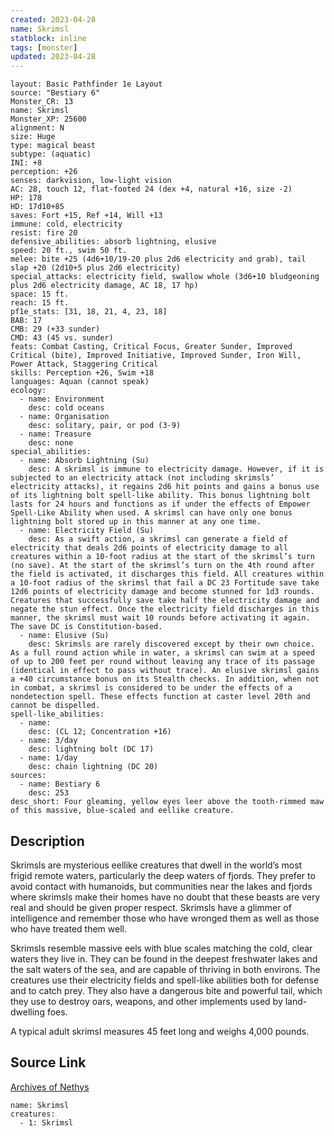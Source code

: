 ```yaml
---
created: 2023-04-28
name: Skrimsl
statblock: inline
tags: [monster]
updated: 2023-04-28
---
```

```statblock
layout: Basic Pathfinder 1e Layout
source: "Bestiary 6"
Monster_CR: 13
name: Skrimsl
Monster_XP: 25600
alignment: N
size: Huge
type: magical beast
subtype: (aquatic)
INI: +8
perception: +26
senses: darkvision, low-light vision
AC: 28, touch 12, flat-footed 24 (dex +4, natural +16, size -2)
HP: 178
HD: 17d10+85
saves: Fort +15, Ref +14, Will +13
immune: cold, electricity
resist: fire 20
defensive_abilities: absorb lightning, elusive
speed: 20 ft., swim 50 ft.
melee: bite +25 (4d6+10/19-20 plus 2d6 electricity and grab), tail slap +20 (2d10+5 plus 2d6 electricity)
special_attacks: electricity field, swallow whole (3d6+10 bludgeoning plus 2d6 electricity damage, AC 18, 17 hp)
space: 15 ft.
reach: 15 ft.
pf1e_stats: [31, 18, 21, 4, 23, 18]
BAB: 17
CMB: 29 (+33 sunder)
CMD: 43 (45 vs. sunder)
feats: Combat Casting, Critical Focus, Greater Sunder, Improved Critical (bite), Improved Initiative, Improved Sunder, Iron Will, Power Attack, Staggering Critical
skills: Perception +26, Swim +18
languages: Aquan (cannot speak)
ecology:
  - name: Environment
    desc: cold oceans
  - name: Organisation
    desc: solitary, pair, or pod (3-9)
  - name: Treasure
    desc: none
special_abilities:
  - name: Absorb Lightning (Su)
    desc: A skrimsl is immune to electricity damage. However, if it is subjected to an electricity attack (not including skrimsls’ electricity attacks), it regains 2d6 hit points and gains a bonus use of its lightning bolt spell-like ability. This bonus lightning bolt lasts for 24 hours and functions as if under the effects of Empower Spell-Like Ability when used. A skrimsl can have only one bonus lightning bolt stored up in this manner at any one time.
  - name: Electricity Field (Su)
    desc: As a swift action, a skrimsl can generate a field of electricity that deals 2d6 points of electricity damage to all creatures within a 10-foot radius at the start of the skrimsl’s turn (no save). At the start of the skrimsl’s turn on the 4th round after the field is activated, it discharges this field. All creatures within a 10-foot radius of the skrimsl that fail a DC 23 Fortitude save take 12d6 points of electricity damage and become stunned for 1d3 rounds. Creatures that successfully save take half the electricity damage and negate the stun effect. Once the electricity field discharges in this manner, the skrimsl must wait 10 rounds before activating it again. The save DC is Constitution-based.
  - name: Elusive (Su)
    desc: Skrimsls are rarely discovered except by their own choice. As a full round action while in water, a skrimsl can swim at a speed of up to 200 feet per round without leaving any trace of its passage (identical in effect to pass without trace). An elusive skrimsl gains a +40 circumstance bonus on its Stealth checks. In addition, when not in combat, a skrimsl is considered to be under the effects of a nondetection spell. These effects function at caster level 20th and cannot be dispelled.
spell-like_abilities:
  - name:
    desc: (CL 12; Concentration +16)
  - name: 3/day
    desc: lightning bolt (DC 17)
  - name: 1/day
    desc: chain lightning (DC 20)
sources:
  - name: Bestiary 6
    desc: 253
desc_short: Four gleaming, yellow eyes leer above the tooth-rimmed maw of this massive, blue-scaled and eellike creature.
```
## Description
Skrimsls are mysterious eellike creatures that dwell in the world’s most frigid remote waters, particularly the deep waters of fjords. They prefer to avoid contact with humanoids, but communities near the lakes and fjords where skrimsls make their homes have no doubt that these beasts are very real and should be given proper respect. Skrimsls have a glimmer of intelligence and remember those who have wronged them as well as those who have treated them well. 

Skrimsls resemble massive eels with blue scales matching the cold, clear waters they live in. They can be found in the deepest freshwater lakes and the salt waters of the sea, and are capable of thriving in both environs. The creatures use their electricity fields and spell-like abilities both for defense and to catch prey. They also have a dangerous bite and powerful tail, which they use to destroy oars, weapons, and other implements used by land-dwelling foes. 

A typical adult skrimsl measures 45 feet long and weighs 4,000 pounds.
## Source Link
[Archives of Nethys](https://aonprd.com/MonsterDisplay.aspx?ItemName=Skrimsl)
```encounter-table
name: Skrimsl
creatures:
  - 1: Skrimsl
```
